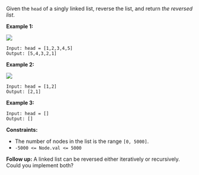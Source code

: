 Given the `head` of a singly linked list, reverse the list, and return _the
reversed list_.



**Example 1:**

![](https://assets.leetcode.com/uploads/2021/02/19/rev1ex1.jpg)

    
    
    Input: head = [1,2,3,4,5]
    Output: [5,4,3,2,1]
    

**Example 2:**

![](https://assets.leetcode.com/uploads/2021/02/19/rev1ex2.jpg)

    
    
    Input: head = [1,2]
    Output: [2,1]
    

**Example 3:**

    
    
    Input: head = []
    Output: []
    



**Constraints:**

  * The number of nodes in the list is the range `[0, 5000]`.
  * `-5000 <= Node.val <= 5000`



**Follow up:** A linked list can be reversed either iteratively or
recursively. Could you implement both?

